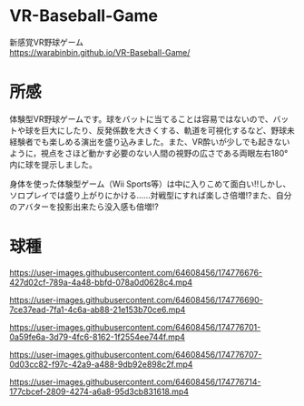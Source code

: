 # VR-Baseball-Game
新感覚VR野球ゲーム<Br>
https://warabinbin.github.io/VR-Baseball-Game/ <Br>

# 所感
体験型VR野球ゲームです。球をバットに当てることは容易ではないので、バットや球を巨大にしたり、反発係数を大きくする、軌道を可視化するなど、野球未経験者でも楽しめる演出を盛り込みました。また、VR酔いが少しでも起きないように，視点をさほど動かす必要のない人間の視野の広さである両眼左右180°内に球を提示しました。<BR>

身体を使った体験型ゲーム（Wii Sports等）は中に入りこめて面白い!!しかし、ソロプレイでは盛り上がりにかける......対戦型にすれば楽しさ倍増!?また、自分のアバターを投影出来たら没入感も倍増!?<Br>

# 球種


https://user-images.githubusercontent.com/64608456/174776676-427d02cf-789a-4a48-bbfd-078a0d0628c4.mp4



https://user-images.githubusercontent.com/64608456/174776690-7ce37ead-7fa1-4c6a-ab88-21e153b70ce6.mp4



https://user-images.githubusercontent.com/64608456/174776701-0a59fe6a-3d79-4fc6-8162-1f2554ee744f.mp4



https://user-images.githubusercontent.com/64608456/174776707-0d03cc82-f97c-42a9-a488-9db92e898c2f.mp4



https://user-images.githubusercontent.com/64608456/174776714-177cbcef-2809-4274-a6a8-95d3cb831618.mp4

